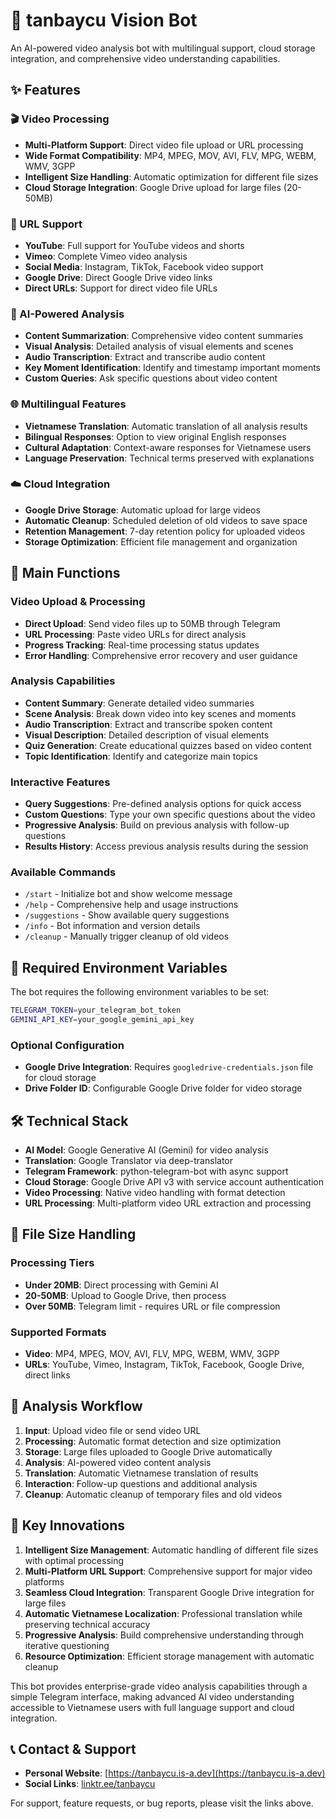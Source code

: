 # 🎥 tanbaycu Vision Bot

An AI-powered video analysis bot with multilingual support, cloud storage integration, and comprehensive video understanding capabilities.

## ✨ Features

### 🎬 Video Processing
- **Multi-Platform Support**: Direct video file upload or URL processing
- **Wide Format Compatibility**: MP4, MPEG, MOV, AVI, FLV, MPG, WEBM, WMV, 3GPP
- **Intelligent Size Handling**: Automatic optimization for different file sizes
- **Cloud Storage Integration**: Google Drive upload for large files (20-50MB)

### 🔗 URL Support
- **YouTube**: Full support for YouTube videos and shorts
- **Vimeo**: Complete Vimeo video analysis
- **Social Media**: Instagram, TikTok, Facebook video support
- **Google Drive**: Direct Google Drive video links
- **Direct URLs**: Support for direct video file URLs

### 🤖 AI-Powered Analysis
- **Content Summarization**: Comprehensive video content summaries
- **Visual Analysis**: Detailed analysis of visual elements and scenes
- **Audio Transcription**: Extract and transcribe audio content
- **Key Moment Identification**: Identify and timestamp important moments
- **Custom Queries**: Ask specific questions about video content

### 🌐 Multilingual Features
- **Vietnamese Translation**: Automatic translation of all analysis results
- **Bilingual Responses**: Option to view original English responses
- **Cultural Adaptation**: Context-aware responses for Vietnamese users
- **Language Preservation**: Technical terms preserved with explanations

### ☁️ Cloud Integration
- **Google Drive Storage**: Automatic upload for large videos
- **Automatic Cleanup**: Scheduled deletion of old videos to save space
- **Retention Management**: 7-day retention policy for uploaded videos
- **Storage Optimization**: Efficient file management and organization

## 🎯 Main Functions

### Video Upload & Processing
- **Direct Upload**: Send video files up to 50MB through Telegram
- **URL Processing**: Paste video URLs for direct analysis
- **Progress Tracking**: Real-time processing status updates
- **Error Handling**: Comprehensive error recovery and user guidance

### Analysis Capabilities
- **Content Summary**: Generate detailed video summaries
- **Scene Analysis**: Break down video into key scenes and moments
- **Audio Transcription**: Extract and transcribe spoken content
- **Visual Description**: Detailed description of visual elements
- **Quiz Generation**: Create educational quizzes based on video content
- **Topic Identification**: Identify and categorize main topics

### Interactive Features
- **Query Suggestions**: Pre-defined analysis options for quick access
- **Custom Questions**: Type your own specific questions about the video
- **Progressive Analysis**: Build on previous analysis with follow-up questions
- **Results History**: Access previous analysis results during the session

### Available Commands
- `/start` - Initialize bot and show welcome message
- `/help` - Comprehensive help and usage instructions
- `/suggestions` - Show available query suggestions
- `/info` - Bot information and version details
- `/cleanup` - Manually trigger cleanup of old videos

## 🔑 Required Environment Variables

The bot requires the following environment variables to be set:

```bash
TELEGRAM_TOKEN=your_telegram_bot_token
GEMINI_API_KEY=your_google_gemini_api_key
```

### Optional Configuration
- **Google Drive Integration**: Requires `googledrive-credentials.json` file for cloud storage
- **Drive Folder ID**: Configurable Google Drive folder for video storage

## 🛠️ Technical Stack

- **AI Model**: Google Generative AI (Gemini) for video analysis
- **Translation**: Google Translator via deep-translator
- **Telegram Framework**: python-telegram-bot with async support
- **Cloud Storage**: Google Drive API v3 with service account authentication
- **Video Processing**: Native video handling with format detection
- **URL Processing**: Multi-platform video URL extraction and processing

## 📏 File Size Handling

### Processing Tiers
- **Under 20MB**: Direct processing with Gemini AI
- **20-50MB**: Upload to Google Drive, then process
- **Over 50MB**: Telegram limit - requires URL or file compression

### Supported Formats
- **Video**: MP4, MPEG, MOV, AVI, FLV, MPG, WEBM, WMV, 3GPP
- **URLs**: YouTube, Vimeo, Instagram, TikTok, Facebook, Google Drive, direct links

## 🔄 Analysis Workflow

1. **Input**: Upload video file or send video URL
2. **Processing**: Automatic format detection and size optimization
3. **Storage**: Large files uploaded to Google Drive automatically
4. **Analysis**: AI-powered video content analysis
5. **Translation**: Automatic Vietnamese translation of results
6. **Interaction**: Follow-up questions and additional analysis
7. **Cleanup**: Automatic cleanup of temporary files and old videos

## 🌟 Key Innovations

1. **Intelligent Size Management**: Automatic handling of different file sizes with optimal processing
2. **Multi-Platform URL Support**: Comprehensive support for major video platforms
3. **Seamless Cloud Integration**: Transparent Google Drive integration for large files
4. **Automatic Vietnamese Localization**: Professional translation while preserving technical accuracy
5. **Progressive Analysis**: Build comprehensive understanding through iterative questioning
6. **Resource Optimization**: Efficient storage management with automatic cleanup

This bot provides enterprise-grade video analysis capabilities through a simple Telegram interface, making advanced AI video understanding accessible to Vietnamese users with full language support and cloud integration.

## 📞 Contact & Support

- **Personal Website**: [https://tanbaycu.is-a.dev](https://tanbaycu.is-a.dev)
- **Social Links**: [linktr.ee/tanbaycu](https://linktr.ee/tanbaycu)

For support, feature requests, or bug reports, please visit the links above.